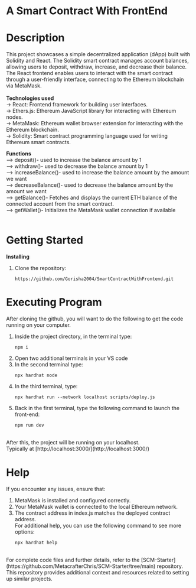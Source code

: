 # A Smart Contract With FrontEnd <br />
# Description<br />
This project showcases a simple decentralized application (dApp) built with Solidity and React. The Solidity smart contract manages account balances, allowing users to deposit, withdraw, increase, and decrease their balance. The React frontend enables users to interact with the smart contract through a user-friendly interface, connecting to the Ethereum blockchain via MetaMask.<br />
<br />
**Technologies used**<br />
-> React: Frontend framework for building user interfaces.<br />
-> Ethers.js: Ethereum JavaScript library for interacting with Ethereum nodes.<br />
-> MetaMask: Ethereum wallet browser extension for interacting with the Ethereum blockchain.<br />
-> Solidity: Smart contract programming language used for writing Ethereum smart contracts.<br />

**Functions**<br />
--> deposit()- used to increase the balance amount by 1<br />
--> withdraw()- used to decrease the balance amount by 1<br />
--> increaseBalance()- used to increase the balance amount by the amount we want<br /> 
--> decreaseBalance()- used to decrease the balance amount by the amount we want<br />
--> getBalance()- Fetches and displays the current ETH balance of the connected account from the smart contract.<br />
--> getWallet()- Initializes the MetaMask wallet connection if available<br />
<br />

# Getting Started<br />
**Installing**<br />
1. Clone the repository:
   ```
   https://github.com/Gorisha2004/SmartContractWithFrontend.git

   ```
# Executing Program<br />

After cloning the github, you will want to do the following to get the code running on your computer.<br />

1. Inside the project directory, in the terminal type:<br />
   ```
   npm i
   ```
3. Open two additional terminals in your VS code<br />
4. In the second terminal type:
   ```
   npx hardhat node
   ```
6. In the third terminal, type:
   ```
   npx hardhat run --network localhost scripts/deploy.js
   ```
8. Back in the first terminal, type the following command to launch the front-end:
   ```
   npm run dev
   ```
<br />
After this, the project will be running on your localhost. <br />
Typically at [http://localhost:3000/](http://localhost:3000/) <br />

# Help<br />
If you encounter any issues, ensure that:<br />

1. MetaMask is installed and configured correctly.<br />
2. Your MetaMask wallet is connected to the local Ethereum network.<br />
3. The contract address in index.js matches the deployed contract address.<br />
For additional help, you can use the following command to see more options:<br />
   ```
   npx hardhat help
   ```
<br />
For complete code files and further details, refer to the [SCM-Starter](https://github.com/MetacrafterChris/SCM-Starter/tree/main) repository. This repository provides additional context and resources related to setting up similar projects.


